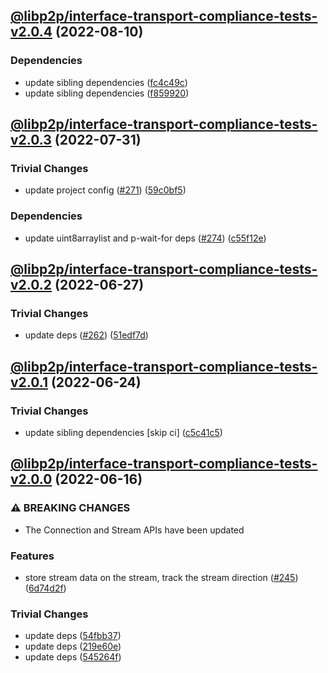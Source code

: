 ## [@libp2p/interface-transport-compliance-tests-v2.0.4](https://github.com/libp2p/js-libp2p-interfaces/compare/@libp2p/interface-transport-compliance-tests-v2.0.3...@libp2p/interface-transport-compliance-tests-v2.0.4) (2022-08-10)


### Dependencies

* update sibling dependencies ([fc4c49c](https://github.com/libp2p/js-libp2p-interfaces/commit/fc4c49c22334b9f2059b08e13ba94f3e8938482e))
* update sibling dependencies ([f859920](https://github.com/libp2p/js-libp2p-interfaces/commit/f859920423587ae797ac90ccaa3af8bdf60ae549))

## [@libp2p/interface-transport-compliance-tests-v2.0.3](https://github.com/libp2p/js-libp2p-interfaces/compare/@libp2p/interface-transport-compliance-tests-v2.0.2...@libp2p/interface-transport-compliance-tests-v2.0.3) (2022-07-31)


### Trivial Changes

* update project config ([#271](https://github.com/libp2p/js-libp2p-interfaces/issues/271)) ([59c0bf5](https://github.com/libp2p/js-libp2p-interfaces/commit/59c0bf5e0b05496fca2e4902632b61bb41fad9e9))


### Dependencies

* update uint8arraylist and p-wait-for deps ([#274](https://github.com/libp2p/js-libp2p-interfaces/issues/274)) ([c55f12e](https://github.com/libp2p/js-libp2p-interfaces/commit/c55f12e47be0a10e41709b0d6a60dd8bc1209ee5))

## [@libp2p/interface-transport-compliance-tests-v2.0.2](https://github.com/libp2p/js-libp2p-interfaces/compare/@libp2p/interface-transport-compliance-tests-v2.0.1...@libp2p/interface-transport-compliance-tests-v2.0.2) (2022-06-27)


### Trivial Changes

* update deps ([#262](https://github.com/libp2p/js-libp2p-interfaces/issues/262)) ([51edf7d](https://github.com/libp2p/js-libp2p-interfaces/commit/51edf7d9b3765a6f75c915b1483ea345d0133a41))

## [@libp2p/interface-transport-compliance-tests-v2.0.1](https://github.com/libp2p/js-libp2p-interfaces/compare/@libp2p/interface-transport-compliance-tests-v2.0.0...@libp2p/interface-transport-compliance-tests-v2.0.1) (2022-06-24)


### Trivial Changes

* update sibling dependencies [skip ci] ([c5c41c5](https://github.com/libp2p/js-libp2p-interfaces/commit/c5c41c521cf970addc1840d8519cdaa542a0db16))

## [@libp2p/interface-transport-compliance-tests-v2.0.0](https://github.com/libp2p/js-libp2p-interfaces/compare/@libp2p/interface-transport-compliance-tests-v1.0.0...@libp2p/interface-transport-compliance-tests-v2.0.0) (2022-06-16)


### ⚠ BREAKING CHANGES

* The Connection and Stream APIs have been updated

### Features

* store stream data on the stream, track the stream direction ([#245](https://github.com/libp2p/js-libp2p-interfaces/issues/245)) ([6d74d2f](https://github.com/libp2p/js-libp2p-interfaces/commit/6d74d2f9f344fb4d6741ba0d35263ebe351a4c65))


### Trivial Changes

* update deps ([54fbb37](https://github.com/libp2p/js-libp2p-interfaces/commit/54fbb37c8644a3fd6833c12550a57bf1a9292902))
* update deps ([219e60e](https://github.com/libp2p/js-libp2p-interfaces/commit/219e60ec6f886b95803457fe48dfcdb4ed57e34c))
* update deps ([545264f](https://github.com/libp2p/js-libp2p-interfaces/commit/545264f87a58394d2a7da77e93f3a596e889238f))

